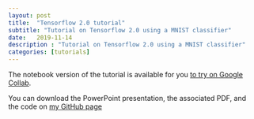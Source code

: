 ```yaml
---
layout: post
title:  "Tensorflow 2.0 tutorial"
subtitle: "Tutorial on Tensorflow 2.0 using a MNIST classifier"
date:   2019-11-14
description : "Tutorial on Tensorflow 2.0 using a MNIST classifier"
categories: [tutorials]
---
```


The notebook version of the tutorial is available for you [to try on Google Collab](https://colab.research.google.com/github/mgoutay/tf2_tutorial/blob/master/MNIST_tutorial.ipynb).

You can download the PowerPoint presentation, the associated PDF, and the code on [my GitHub page](https://github.com/mgoutay/tf2_tutorial)

